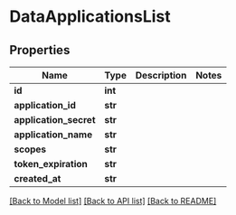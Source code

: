 # DataApplicationsList


## Properties
Name | Type | Description | Notes
------------ | ------------- | ------------- | -------------
**id** | **int** |  | 
**application_id** | **str** |  | 
**application_secret** | **str** |  | 
**application_name** | **str** |  | 
**scopes** | **str** |  | 
**token_expiration** | **str** |  | 
**created_at** | **str** |  | 


[[Back to Model list]](../../README.md#models) [[Back to API list]](../../README.md#available-methods) [[Back to README]](../../README.md)


